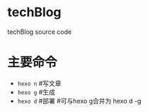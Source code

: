 # techBlog
techBlog source code

# 主要命令
- `hexo n` #写文章
- `hexo g` #生成
- `hexo d` #部署 #可与hexo g合并为 hexo d -g
  
